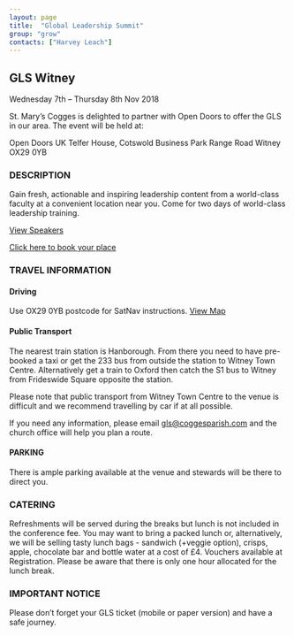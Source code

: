 ```yaml
---
layout: page
title:  "Global Leadership Summit"
group: "grow"
contacts: ["Harvey Leach"]
---
```


## GLS Witney

Wednesday 7th – Thursday 8th Nov 2018

St. Mary’s Cogges is delighted to partner with Open Doors to offer the GLS in our area.
The event will be held at: 

Open Doors UK
Telfer House, Cotswold Business Park
Range Road
Witney
OX29 0YB


### DESCRIPTION

Gain fresh, actionable and inspiring leadership content from a world-class faculty at a convenient location near you. Come for two days of world-class leadership training.

[View Speakers](http://willowcreek.org.uk/gls/#faculty)

[Click here to book your place](https://www.eventbrite.co.uk/e/the-global-leadership-summit-2018-witney-tickets-38773369191)


### TRAVEL INFORMATION
#### Driving 
Use OX29 0YB postcode for SatNav instructions.
[View Map](https://www.eventbrite.co.uk/e/the-global-leadership-summit-2018-witney-tickets-38773369191?aff=ehomecard#map-target)

#### Public Transport
The nearest train station is Hanborough.  From there you need to have pre-booked a taxi or get the 233 bus from outside the station to Witney Town Centre.  Alternatively get a train to Oxford then catch the S1 bus to Witney from Frideswide Square opposite the station.

Please note that public transport from Witney Town Centre to the venue is difficult and we recommend travelling by car if at all possible. 

If you need any information, please email gls@coggesparish.com and the church office will help you plan a route.

#### PARKING
There is ample parking available at the venue and stewards will be there to direct you. 


### CATERING
Refreshments will be served during the breaks but lunch is not included in the conference fee. You may want to bring a packed lunch or, alternatively, we will be selling tasty lunch bags - sandwich (+veggie option), crisps, apple, chocolate bar and bottle water at a cost of £4. Vouchers available at Registration. Please be aware that there is only one hour allocated for the lunch break.

### IMPORTANT NOTICE
Please don’t forget your GLS ticket (mobile or paper version) and have a safe journey.

